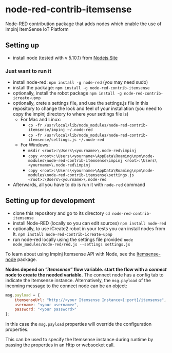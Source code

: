 # node-red-contrib-itemsense
Node-RED contribution package that adds nodes which enable the use of Impinj ItemSense IoT Platform

## Setting up
- install node (tested with v 5.10.1) from [Nodejs Site](https://nodejs.org/en/download/)

### Just want to run it
- install node-red: `npm install -g node-red` (you may need sudo)
- install the package: `npm install -g node-red-contrib-itemsense`
- optionally, install the robot package `npm install -g node-red-contrib-icreate-upnp`
- optionally, crete a settings file, and use the settings.js file in this repository to change the look and feel of your installation (you need to copy the impinj directory to where your settings file is)
    - For Mac and Linux:
        - `cp -fr /usr/local/lib/node_modules/node-red-contrib-itemsense/impinj ~/.node-red`
        - `cp -fr /usr/local/lib/node_modules/node-red-contrib-itemsense/settings.js ~/.node-red`
    - For Windows:
        - `mkdir <root>:\Users\<yourname>\.node-red\impinj`
        - `copy <root>:\Users\<yourname>\AppData\Roaming\npm\node-modules\node-red-contrib-itemsense\impinj <root>:\Users\<yourname>\.node-red\impinj`
        - `copy <root>:\Users\<yourname>\AppData\Roaming\npm\node-modules\node-red-contrib-itemsense\settings.js <root>:\Users\<yourname>\.node-red`
- Afterwards, all you have to do is run it with `node-red` command

    
## Setting up for development
- clone this repository and go to its directory `cd node-red-contrib-itemsense`
- install Node-RED (locally so you can edit sources) `npm install node-red`
- optionally, to use iCreate2 robot in your tests you can install nodes from it. `npm install node-red-contrib-icreate-upnp` 
- run node-red locally using the settings file provided `node node_modules/node-red/red.js --settings settings.js`


To learn about using Impinj Itemsense API with Node, see the [Itemsense-node](https://www.npmjs.com/package/itemsense-node) package.

**Nodes depend on _"itemsense"_ flow variable. start the flow with a _connect_ node to create the needed
variable.** The connect node has a config tab to indicate the Itemsense instance. Alternatively, the `msg.payload` of the incoming message to the connect node can be an object:
```javascript
msg.payload = {
    itemsenseUrl: "http://<your Itemsense Instance>[:port]/itemsense",
    username: "<your username>",
    password: "<your password>"
};
```
in this case the `msg.payload` properties will override the configuration properties. 


This can be used to specify the Itemsense instance during runtime by passing the properties in an
Http or websocket call.


